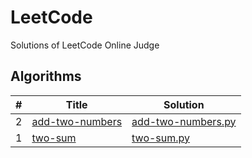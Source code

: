 # LeetCode
Solutions of LeetCode Online Judge

## Algorithms

| #        | Title           | Solution  |
-----------|-----------------|-----------|
2 | [add-two-numbers](https://leetcode.com/problems/add-two-numbers/description/)  | [add-two-numbers.py](https://github.com/pandaomeng/LeetCode/blob/develop/Python/add-two-numbers.py)
1 | [two-sum](https://leetcode.com/problems/two-sum/description/)  | [two-sum.py](https://github.com/pandaomeng/LeetCode/blob/develop/Python/two-sum.py)


